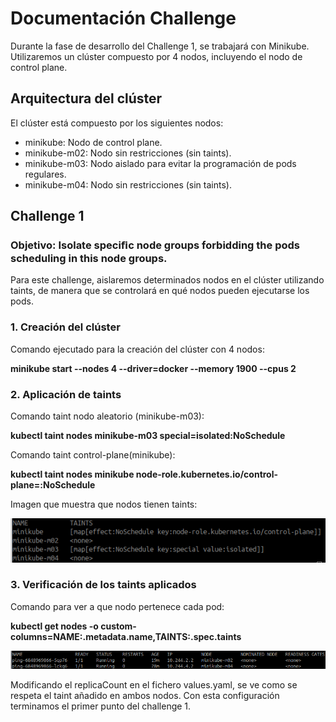 # Documentación Challenge
Durante la fase de desarrollo del Challenge 1, se trabajará con Minikube. Utilizaremos un clúster compuesto por 4 nodos, incluyendo el nodo de control plane.


## Arquitectura del clúster
El clúster está compuesto por los siguientes nodos:

* minikube: Nodo de control plane.
* minikube-m02: Nodo sin restricciones (sin taints).
* minikube-m03: Nodo aislado para evitar la programación de pods regulares.
* minikube-m04: Nodo sin restricciones (sin taints).



## Challenge 1
### Objetivo: Isolate speciﬁc node groups forbidding the pods scheduling in this node groups.

Para este challenge, aislaremos determinados nodos en el clúster utilizando taints, de manera que se controlará en qué nodos pueden ejecutarse los pods.

### 1. Creación del clúster 

Comando ejecutado para la creación del clúster con 4 nodos:

**minikube start --nodes 4 --driver=docker --memory 1900 --cpus 2**

### 2. Aplicación de taints

Comando taint nodo aleatorio (minikube-m03):

**kubectl taint nodes minikube-m03 special=isolated:NoSchedule**

Comando taint control-plane(minikube):

**kubectl taint nodes minikube node-role.kubernetes.io/control-plane=:NoSchedule**

Imagen que muestra que nodos tienen taints:

![Alt text](./images/taints.png)

### 3. Verificación de los taints aplicados

Comando para ver a que nodo pertenece cada pod:

**kubectl get nodes -o custom-columns=NAME:.metadata.name,TAINTS:.spec.taints**

![Alt text](./images/pods_node.png)

Modificando el replicaCount en el fichero values.yaml, se ve como se respeta el taint añadido en ambos nodos.
Con esta configuración terminamos el primer punto del challenge 1.